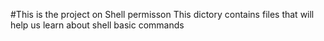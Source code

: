 #This is the project on Shell permisson
This dictory contains files that will help us learn about shell basic commands 
